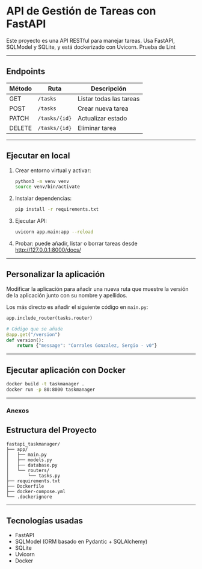 # API de Gestión de Tareas con FastAPI

Este proyecto es una API RESTful para manejar tareas. Usa FastAPI, SQLModel y SQLite, y está dockerizado con Uvicorn.
Prueba de Lint

---

## Endpoints

| Método | Ruta             | Descripción              |
|--------|------------------|--------------------------|
| GET    | `/tasks`         | Listar todas las tareas  |
| POST   | `/tasks`         | Crear nueva tarea        |
| PATCH  | `/tasks/{id}`    | Actualizar estado        |
| DELETE | `/tasks/{id}`    | Eliminar tarea           |

---

## Ejecutar en local

1. Crear entorno virtual y activar:
   ```bash
   python3 -m venv venv
   source venv/bin/activate
   ```

2. Instalar dependencias:
   ```bash
   pip install -r requirements.txt
   ```

3. Ejecutar API:
   ```bash
   uvicorn app.main:app --reload
   ```
4. Probar: puede añadir, listar o borrar tareas desde <http://127.0.0.1:8000/docs/>

---

## Personalizar la aplicación

Modificar la aplicación para añadir una nueva ruta que muestre la versión de la aplicación junto con su nombre y apellidos. 

Los más directo es añadir el siguiente código en `main.py`:

```python
app.include_router(tasks.router)

# Código que se añade
@app.get("/version")
def version():
    return {"message": "Corrales Gonzalez, Sergio - v0"}
``` 

--- 

## Ejecutar aplicación con Docker


```bash
docker build -t taskmanager .
docker run -p 80:8000 taskmanager
```

---


### Anexos

## Estructura del Proyecto

```
fastapi_taskmanager/
├── app/
│   ├── main.py
│   ├── models.py
│   ├── database.py
│   └── routers/
│       └── tasks.py
├── requirements.txt
├── Dockerfile
├── docker-compose.yml
└── .dockerignore
```

---

## Tecnologías usadas

- FastAPI
- SQLModel (ORM basado en Pydantic + SQLAlchemy)
- SQLite
- Uvicorn
- Docker